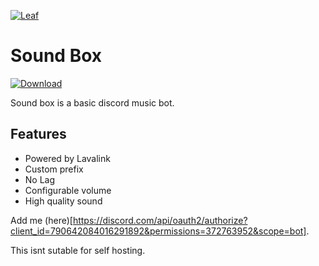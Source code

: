 [![Leaf](https://cdn.discordapp.com/attachments/772931551498600498/790683302793183303/banner.png)](https://leaf-bot.xyz)

# Sound Box
[![Download](https://img.shields.io/badge/Download-1.0.0-blue)](https://github.com/Toadless/SoundBox/releases/tag/1.0.3)

Sound box is a basic discord music bot.

## Features
* Powered by Lavalink
* Custom prefix
* No Lag
* Configurable volume
* High quality sound

Add me (here)[https://discord.com/api/oauth2/authorize?client_id=790642084016291892&permissions=372763952&scope=bot].

This isnt sutable for self hosting.